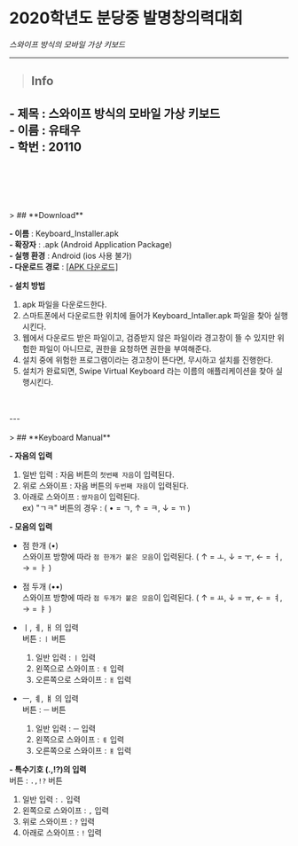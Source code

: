 # **2020학년도 분당중 발명창의력대회**

*스와이프 방식의 모바일 가상 키보드*

---

> ## **Info** 
  
**- 제목** : 스와이프 방식의 모바일 가상 키보드   
**- 이름** : 유태우   
**- 학번** : 20110   
<br/>
<br/>
---
<br/>
<br/>
> ## **Download**   
   
**- 이름** : Keyboard_Installer.apk   
**- 확장자** : .apk (Android Application Package)   
**- 실행 환경** : Android (ios 사용 불가)   
**- 다운로드 경로** : <a href="https://docs.google.com/uc?export=download&id=1FndFV6EiUGab563KjtKxCeeTmP4uUiRU">[APK 다운로드]</a>   

**- 설치 방법**   
  1. apk 파일을 다운로드한다.   
  2. 스마트폰에서 다운로드한 위치에 들어가 Keyboard_Intaller.apk 파일을 찾아 실행시킨다.   
  3. 웹에서 다운로드 받은 파일이고, 검증받지 않은 파일이라 경고창이 뜰 수 있지만 위험한 파일이 아니므로, 권한을 요청하면 권한을 부여해준다.   
  4. 설치 중에 위험한 프로그램이라는 경고창이 뜬다면, 무시하고 설치를 진행한다.   
  5. 설치가 완료되면, Swipe Virtual Keyboard 라는 이름의 애플리케이션을 찾아 실행시킨다.   
<br/>
<br/>
---
<br/>
<br/>
> ## **Keyboard Manual**
   
**- 자음의 입력**   
1. 일반 입력 : 자음 버튼의 `첫번째 자음`이 입력된다.   
2. 위로 스와이프 : 자음 버튼의 `두번째 자음`이 입력된다.   
3. 아래로 스와이프 : `쌍자음`이 입력된다.  
ex) "ㄱㅋ" 버튼의 경우 : ( • = ㄱ, ↑ = ㅋ, ↓ = ㄲ )

**- 모음의 입력**   
+ 점 한개 (•)   
   스와이프 방향에 따라 `점 한개가 붙은 모음`이 입력된다. ( ↑ = ㅗ, ↓ = ㅜ, ← = ㅓ, → = ㅏ )   
      
+ 점 두개 (••)    
   스와이프 방향에 따라 `점 두개가 붙은 모음`이 입력된다. ( ↑ = ㅛ, ↓ = ㅠ, ← = ㅕ, → = ㅑ )   
   
+ ㅣ, ㅔ, ㅐ 의 입력   
  버튼 : `ㅣ` 버튼   
  1. 일반 입력 : `ㅣ` 입력   
  2. 왼쪽으로 스와이프 : `ㅔ` 입력   
  3. 오른쪽으로 스와이프 : `ㅐ` 입력   
     
+ ㅡ, ㅖ, ㅒ 의 입력   
  버튼 : `ㅡ` 버튼   
  1. 일반 입력 : `ㅡ` 입력   
  2. 왼쪽으로 스와이프 : `ㅖ` 입력   
  3. 오른쪽으로 스와이프 : `ㅒ` 입력   
  
**- 특수기호 (.,!?)의 입력**   
  버튼 : `.,!?` 버튼   
  1. 일반 입력 : `.` 입력   
  2. 왼쪽으로 스와이프 : `,` 입력   
  3. 위로 스와이프 : `?` 입력   
  4. 아래로 스와이프 : `!` 입력   
